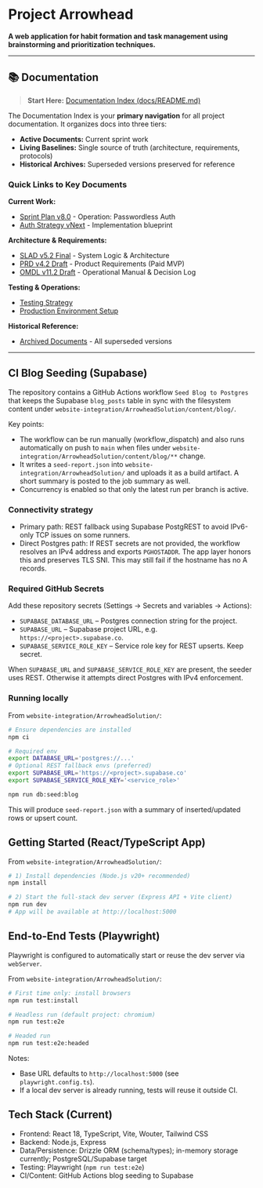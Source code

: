 # Project Arrowhead

**A web application for habit formation and task management using brainstorming and prioritization techniques.**

---

## 📚 Documentation

> **Start Here:** [Documentation Index (docs/README.md)](docs/README.md)

The Documentation Index is your **primary navigation** for all project documentation. It organizes docs into three tiers:
- **Active Documents:** Current sprint work
- **Living Baselines:** Single source of truth (architecture, requirements, protocols)
- **Historical Archives:** Superseded versions preserved for reference

### Quick Links to Key Documents

**Current Work:**
- [Sprint Plan v8.0](Sprint_Plan_v8.0.md) - Operation: Passwordless Auth
- [Auth Strategy vNext](docs/Auth_Strategy_vNext.md) - Implementation blueprint

**Architecture & Requirements:**
- [SLAD v5.2 Final](SLAD_v5.2_Final.md) - System Logic & Architecture
- [PRD v4.2 Draft](PRD_v4.2_Draft.md) - Product Requirements (Paid MVP)
- [OMDL v11.2 Draft](OMDL_v11.2_Draft.md) - Operational Manual & Decision Log

**Testing & Operations:**
- [Testing Strategy](TESTING_STRATEGY.md)
- [Production Environment Setup](PRODUCTION_ENV_SETUP.md)

**Historical Reference:**
- [Archived Documents](docs/archive/) - All superseded versions

---

## CI Blog Seeding (Supabase)

The repository contains a GitHub Actions workflow `Seed Blog to Postgres` that keeps the Supabase `blog_posts` table in sync with the filesystem content under `website-integration/ArrowheadSolution/content/blog/`.

Key points:

- The workflow can be run manually (workflow_dispatch) and also runs automatically on push to `main` when files under `website-integration/ArrowheadSolution/content/blog/**` change.
- It writes a `seed-report.json` into `website-integration/ArrowheadSolution/` and uploads it as a build artifact. A short summary is posted to the job summary as well.
- Concurrency is enabled so that only the latest run per branch is active.

### Connectivity strategy

- Primary path: REST fallback using Supabase PostgREST to avoid IPv6-only TCP issues on some runners.
- Direct Postgres path: If REST secrets are not provided, the workflow resolves an IPv4 address and exports `PGHOSTADDR`. The app layer honors this and preserves TLS SNI. This may still fail if the hostname has no A records.

### Required GitHub Secrets

Add these repository secrets (Settings → Secrets and variables → Actions):

- `SUPABASE_DATABASE_URL` – Postgres connection string for the project.
- `SUPABASE_URL` – Supabase project URL, e.g. `https://<project>.supabase.co`.
- `SUPABASE_SERVICE_ROLE_KEY` – Service role key for REST upserts. Keep secret.

When `SUPABASE_URL` and `SUPABASE_SERVICE_ROLE_KEY` are present, the seeder uses REST. Otherwise it attempts direct Postgres with IPv4 enforcement.

### Running locally

From `website-integration/ArrowheadSolution/`:

```bash
# Ensure dependencies are installed
npm ci

# Required env
export DATABASE_URL='postgres://...'
# Optional REST fallback envs (preferred)
export SUPABASE_URL='https://<project>.supabase.co'
export SUPABASE_SERVICE_ROLE_KEY='<service_role>'

npm run db:seed:blog
```

This will produce `seed-report.json` with a summary of inserted/updated rows or upsert count.

## Getting Started (React/TypeScript App)

From `website-integration/ArrowheadSolution/`:

```bash
# 1) Install dependencies (Node.js v20+ recommended)
npm install

# 2) Start the full-stack dev server (Express API + Vite client)
npm run dev
# App will be available at http://localhost:5000
```

## End-to-End Tests (Playwright)

Playwright is configured to automatically start or reuse the dev server via `webServer`.

From `website-integration/ArrowheadSolution/`:

```bash
# First time only: install browsers
npm run test:install

# Headless run (default project: chromium)
npm run test:e2e

# Headed run
npm run test:e2e:headed
```

Notes:
- Base URL defaults to `http://localhost:5000` (see `playwright.config.ts`).
- If a local dev server is already running, tests will reuse it outside CI.

## Tech Stack (Current)

- Frontend: React 18, TypeScript, Vite, Wouter, Tailwind CSS
- Backend: Node.js, Express
- Data/Persistence: Drizzle ORM (schema/types); in-memory storage currently; PostgreSQL/Supabase target
- Testing: Playwright (`npm run test:e2e`)
- CI/Content: GitHub Actions blog seeding to Supabase
